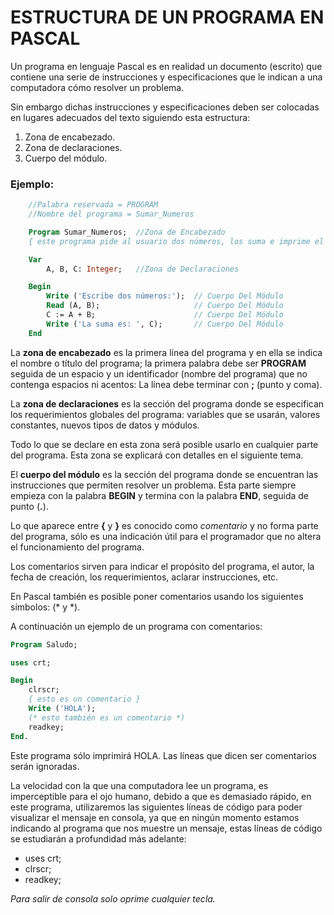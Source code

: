 # ESTRUCTURA DE UN PROGRAMA EN PASCAL

Un programa en lenguaje Pascal es en realidad un documento (escrito) que contiene una serie de instrucciones y especificaciones que le indican a una computadora cómo resolver un problema.

Sin embargo dichas instrucciones y especificaciones deben ser colocadas en lugares adecuados del texto siguiendo esta estructura:

1. Zona de encabezado.
2. Zona de declaraciones.
3. Cuerpo del módulo.

### Ejemplo:


```pascal
    //Palabra reservada = PROGRAM
    //Nombre del programa = Sumar_Numeros

    Program Sumar_Numeros;  //Zona de Encabezado
    { este programa pide al usuario dos números, los suma e imprime el resultado }

    Var
        A, B, C: Integer;   //Zona de Declaraciones

    Begin
        Write ('Escribe dos números:');  // Cuerpo Del Módulo
        Read (A, B);                     // Cuerpo Del Módulo
        C := A + B;                      // Cuerpo Del Módulo
        Write ('La suma es: ', C);       // Cuerpo Del Módulo
    End
``` 

La **zona de encabezado** es la primera línea del programa y en ella se indica el nombre o título del programa; la primera palabra debe ser **PROGRAM** seguida de un espacio y un identificador (nombre del programa) que no contenga espacios ni acentos: La línea debe terminar con **;** (punto y coma).

La **zona de declaraciones** es la sección del programa donde se especifican los requerimientos globales del programa: variables que se usarán, valores constantes, nuevos tipos de datos y módulos.

Todo lo que se declare en esta zona será posible usarlo en cualquier parte del programa. Esta zona se explicará con detalles en el siguiente tema.

El **cuerpo del módulo** es la sección del programa donde se encuentran las instrucciones que permiten resolver un problema. Esta parte siempre empieza con la palabra **BEGIN** y termina con la palabra **END**, seguida de punto (**.**).

Lo que aparece entre **{** y **}** es conocido como *comentario* y no forma parte del programa, sólo es una indicación útil para el programador que no altera el funcionamiento del programa.


Los comentarios sirven para indicar el propósito del programa, el autor, la fecha de creación, los requerimientos, aclarar instrucciones, etc.

En Pascal también es posible poner comentarios usando los siguientes símbolos: (* y *).

A continuación un ejemplo de un programa con comentarios:


```pascal
Program Saludo;

uses crt;

Begin
    clrscr;
    { esto es un comentario }
    Write ('HOLA');
    (* esto también es un comentario *)
    readkey;
End.
```

Este programa sólo imprimirá HOLA. Las líneas que dicen ser comentarios serán ignoradas. 


La velocidad con la que una computadora lee un programa, es imperceptible para el ojo humano, debido a que es demasiado rápido, en este programa, utilizaremos las siguientes líneas de código para poder visualizar el mensaje en consola, ya que en ningún momento estamos indicando al programa que nos muestre un mensaje, estas líneas de código se estudiarán a profundidad más adelante:

* uses crt;
* clrscr;
* readkey;


*Para salir de consola solo oprime cualquier tecla.*